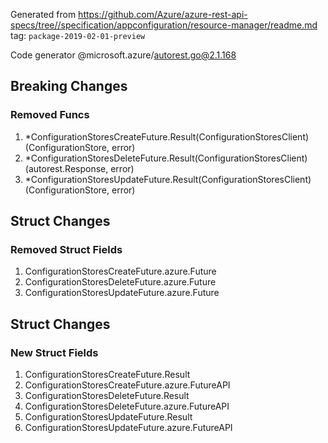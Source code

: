 Generated from https://github.com/Azure/azure-rest-api-specs/tree//specification/appconfiguration/resource-manager/readme.md tag: `package-2019-02-01-preview`

Code generator @microsoft.azure/autorest.go@2.1.168

## Breaking Changes

### Removed Funcs

1. *ConfigurationStoresCreateFuture.Result(ConfigurationStoresClient) (ConfigurationStore, error)
1. *ConfigurationStoresDeleteFuture.Result(ConfigurationStoresClient) (autorest.Response, error)
1. *ConfigurationStoresUpdateFuture.Result(ConfigurationStoresClient) (ConfigurationStore, error)

## Struct Changes

### Removed Struct Fields

1. ConfigurationStoresCreateFuture.azure.Future
1. ConfigurationStoresDeleteFuture.azure.Future
1. ConfigurationStoresUpdateFuture.azure.Future

## Struct Changes

### New Struct Fields

1. ConfigurationStoresCreateFuture.Result
1. ConfigurationStoresCreateFuture.azure.FutureAPI
1. ConfigurationStoresDeleteFuture.Result
1. ConfigurationStoresDeleteFuture.azure.FutureAPI
1. ConfigurationStoresUpdateFuture.Result
1. ConfigurationStoresUpdateFuture.azure.FutureAPI
